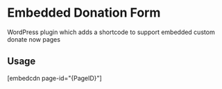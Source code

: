 # Embedded Donation Form
WordPress plugin which adds a shortcode to support embedded custom donate now pages

## Usage
[embedcdn page-id="{PageID}"]